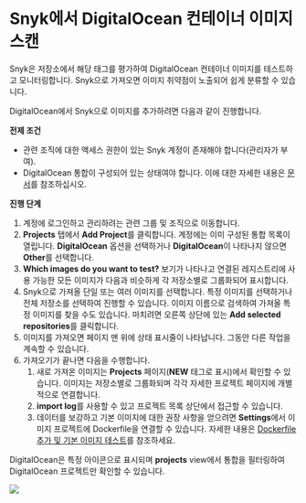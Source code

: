 # Snyk에서 DigitalOcean 컨테이너 이미지 스캔

Snyk은 저장소에서 해당 태그를 평가하여 DigitalOcean 컨테이너 이미지를 테스트하고 모니터링합니다. Snyk으로 가져오면 이미지 취약점이 노출되어 쉽게 분류할 수 있습니다.

DigitalOcean에서 Snyk으로 이미지를 추가하려면 다음과 같이 진행합니다.

**전제 조건**

* 관련 조직에 대한 액세스 권한이 있는 Snyk 계정이 존재해야 합니다(관리자가 부여).
* DigitalOcean 통합이 구성되어 있는 상태여야 합니다. 이에 대한 자세한 내용은 [문서](container-security-with-digitalocean-integration.md)를 참조하십시오.

**진행 단계**

1. 계정에 로그인하고 관리하려는 관련 그룹 및 조직으로 이동합니다.
2. **Projects** 탭에서 **Add Project**를 클릭합니다. 계정에는 이미 구성된 통합 목록이 열립니다. **DigitalOcean** 옵션을 선택하거나 **DigitalOcean**이 나타나지 않으면 **Other**를 선택합니다.
3. **Which images do you want to test?** 보기가 나타나고 연결된 레지스트리에 사용 가능한 모든 이미지가 다음과 비슷하게 각 저장소별로 그룹화되어 표시합니다.
4. Snyk으로 가져올 단일 또는 여러 이미지를 선택합니다. 특정 이미지를 선택하거나 전체 저장소를 선택하여 진행할 수 있습니다. 이미지 이름으로 검색하여 가져올 특정 이미지를 찾을 수도 있습니다. 마치려면 오른쪽 상단에 있는 **Add selected repositories**를 클릭합니다.
5. 이미지를 가져오면 페이지 맨 위에 상태 표시줄이 나타납니다. 그동안 다른 작업을 계속할 수 있습니다.
6. 가져오기가 끝나면 다음을 수행합니다.
   1. 새로 가져온 이미지는 **Projects** 페이지(**NEW** 태그로 표시)에서 확인할 수 있습니다. 이미지는 저장소별로 그룹화되며 각각 자세한 프로젝트 페이지에 개별적으로 연결합니다.
   2. **import log**를 사용할 수 있고 프로젝트 목록 상단에서 접근할 수 있습니다.
   3. 데이터를 보강하고 기본 이미지에 대한 권장 사항을 얻으려면 **Settings**에서 이미지 프로젝트에 Dockerfile을 연결할 수 있습니다. 자세한 내용은 [Dockerfile 추가 및 기본 이미지 테스트](../../scan-your-dockerfile/adding-your-dockerfile-and-test-your-base-image.md)를 참조하세요.

DigitalOcean은 특정 아이콘으로 표시되며 **projects** view에서 통합을 필터링하여 DigitalOcean 프로젝트만 확인할 수 있습니다.

![](../../../../.gitbook/assets/mceclip0-11-.png)
